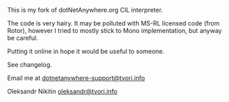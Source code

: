 This is my fork of dotNetAnywhere.org CIL interpreter.

The code is very hairy. It may be polluted with MS-RL licensed code (from Rotor), however I tried to mostly stick to Mono implementation, but anyway be careful.

Putting it online in hope it would be useful to someone.

See changelog.

Email me at dotnetanywhere-support@tvori.info

Oleksandr Nikitin <oleksandr@tvori.info>
